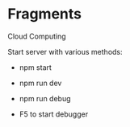 # Fragments

Cloud Computing

Start server with various methods:

- npm start

- npm run dev

- npm run debug

- F5 to start debugger
